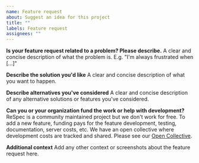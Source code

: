 ```yaml
---
name: Feature request
about: Suggest an idea for this project
title: ""
labels: Feature request
assignees: ""
---
```


**Is your feature request related to a problem? Please describe.**
A clear and concise description of what the problem is. E.g. "I'm always frustrated when [...]"

**Describe the solution you'd like**
A clear and concise description of what you want to happen.

**Describe alternatives you've considered**
A clear and concise description of any alternative solutions or features you've considered.

**Can you or your organization fund the work or help with development?**
ReSpec is a community maintained project but we don't work for free. To add a new feature, funding pays for the feature development, testing, documentation, server costs, etc. We have an open collective where development costs are tracked and shared. Please see our [Open Collective](https://opencollective.com/respec/).

**Additional context**
Add any other context or screenshots about the feature request here.
